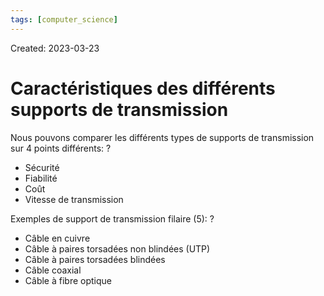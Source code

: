 ```yaml
---
tags: [computer_science] 
---
```

Created: 2023-03-23

# Caractéristiques des différents supports de transmission
Nous pouvons comparer les différents types de supports de transmission sur 4 points différents:
?
- Sécurité
- Fiabilité
- Coût
- Vitesse de transmission

Exemples de support de transmission filaire (5):
?
- Câble en cuivre
- Câble à paires torsadées non blindées (UTP)
- Câble à paires torsadées blindées
- Câble coaxial
- Câble à fibre optique


